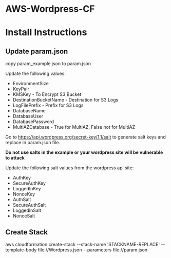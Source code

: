 # AWS-Wordpress-CF
<h1>Install Instructions</h1>

<h2>Update param.json</h2>

copy param_example.json to param.json

Update the following values:
* EnvironmentSize
* KeyPair
* KMSKey - To Encrypt S3 Bucket
* DestinationBucketName - Destination for S3 Logs
* LogFilePrefix - Prefix for S3 Logs
* DatabaseName
* DatabaseUser
* DatabasePassword
* MultiAZDatabase - True for MultiAZ, False not for MultiAZ

Go to https://api.wordpress.org/secret-key/1.1/salt to generate salt keys and replace in param.json file.

<b>Do not use salts in the example or your wordpress site will be vulnerable to attack</b>

Update the following salt values from the wordpress api site:
* AuthKey
* SecureAuthKey
* LoggedInKey
* NonceKey
* AuthSalt
* SecureAuthSalt
* LoggedInSalt
* NonceSalt

<h2>Create Stack</h2>

aws cloudformation create-stack --stack-name 'STACKNAME-REPLACE' --template-body file://Wordpress.json --parameters file://param.json

